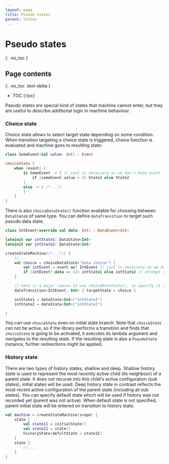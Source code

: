 ```yaml
---
layout: page
title: Pseudo states
parent: States
---
```


# Pseudo states
{: .no_toc }

## Page contents
{: .no_toc .text-delta }

- TOC
{:toc}

Pseudo states are special kind of states that machine cannot enter, but they are useful to describe additional
logic in machine behaviour.

### Choice state

Choice state allows to select target state depending on some condition. When transition targeting a choice state is
triggered, choice function is evaluated and machine goes to resulting state:

```kotlin
class SomeEvent(val value: Int) : Event

choiceState {
    when (event) {
        is SomeEvent -> { // cast is necessary as we don't know event type here
            if (someEvent.value > 3) State1 else State2
        }
        else -> { /*...*/
        }
    }
}
```

There is also `choiceDataState()` function available for choosing between `DataState`s of same type. You can
define `dataTransition`
to target such pseudo data state.

```kotlin
class IntEvent(override val data: Int) : DataEvent<Int>

lateinit var intState1: DataState<Int>
lateinit var intState2: DataState<Int>

createStateMachine(/*...*/) {
    // ...
    val choice = choiceDataState("data choice") {
        val intEvent = event as? IntEvent // cast is necessary as we don't know event type here
        if (intEvent?.data == 42) intState1 else intState2 // attempt of using state of other type will not compile
    }

    // here is a major reason to use choiceDataState(), to specify it as a target of dataTransition()
    dataTransition<IntEvent, Int> { targetState = choice }

    intState1 = dataState<Int>("intState1")
    intState2 = dataState<Int>("intState2")

}
```

You can use `choiceState` even on initial state branch.
Note that `choiceState` can not be active, so if the library performs a transition and finds that `choiceState` is
going to be activated, it executes its lambda argument and navigates to the resulting state.
If the resulting state is also a `PseudoState` instance, further redirections might be applied.

### History state

There are two types of history states, shallow and deep. Shallow history state is used to represent the most recently
active child (its neighbour) of a parent state. It does not recurse into this child's active configuration (sub states),
initial states will be used. Deep history state in contrast reflects the most recent active configuration of the parent
state (including all sub states).
You can specify default state which will be used if history was not recorded yet (parent was not active).
When default state is not specified, parent initial state will be entered on transition to history state.

```kotlin
val machine = createStateMachine(scope) {
    state {
        val state11 = initialState()
        val state12 = state()
        historyState(defultState = state12)
    }
    state {
        // ...
    }
}
```